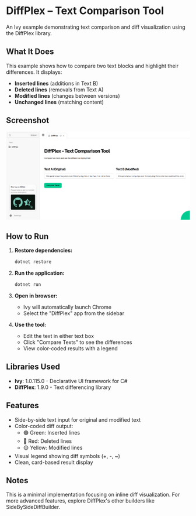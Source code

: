 # DiffPlex – Text Comparison Tool

An Ivy example demonstrating text comparison and diff visualization using the DiffPlex library.

## What It Does

This example shows how to compare two text blocks and highlight their differences. It displays:
- **Inserted lines** (additions in Text B)
- **Deleted lines** (removals from Text A)
- **Modified lines** (changes between versions)
- **Unchanged lines** (matching content)

## Screenshot

![DiffPlex Demo](screenshot.png)

## How to Run

1. **Restore dependencies:**
   ```bash
   dotnet restore
   ```

2. **Run the application:**
   ```bash
   dotnet run
   ```

3. **Open in browser:**
   - Ivy will automatically launch Chrome
   - Select the "DiffPlex" app from the sidebar

4. **Use the tool:**
   - Edit the text in either text box
   - Click "Compare Texts" to see the differences
   - View color-coded results with a legend

## Libraries Used

- **Ivy**: 1.0.115.0 - Declarative UI framework for C#
- **DiffPlex**: 1.9.0 - Text differencing library

## Features

- Side-by-side text input for original and modified text
- Color-coded diff output:
  - 🟢 Green: Inserted lines
  - 🔴 Red: Deleted lines
  - 🟡 Yellow: Modified lines
- Visual legend showing diff symbols (+, -, ~)
- Clean, card-based result display

## Notes

This is a minimal implementation focusing on inline diff visualization. For more advanced features, explore DiffPlex's other builders like SideBySideDiffBuilder.